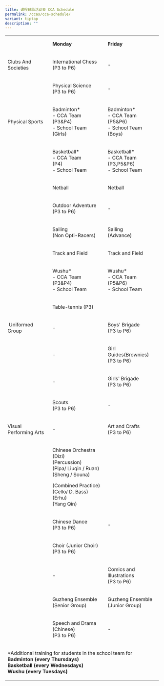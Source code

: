 ```yaml
---
title: 课程辅助活动表 CCA Schedule
permalink: /ccas/cca-schedule/
variant: tiptap
description: ""
---
```

<p></p>
<table style="minWidth: 75px">
<colgroup>
<col>
<col>
<col>
</colgroup>
<tbody>
<tr>
<td rowspan="1" colspan="1">
<p>&nbsp;</p>
</td>
<td rowspan="1" colspan="1">
<p><strong>Monday</strong>
</p>
</td>
<td rowspan="1" colspan="1">
<p><strong>Friday</strong>
</p>
</td>
</tr>
<tr>
<td rowspan="1" colspan="1">
<p>Clubs And Societies</p>
</td>
<td rowspan="1" colspan="1">
<p>International Chess
<br>(P3 to P6)</p>
</td>
<td rowspan="1" colspan="1">
<p>-</p>
</td>
</tr>
<tr>
<td rowspan="1" colspan="1">
<p>&nbsp;</p>
</td>
<td rowspan="1" colspan="1">
<p>Physical Science
<br>(P3 to P6)</p>
</td>
<td rowspan="1" colspan="1">
<p>-</p>
</td>
</tr>
<tr>
<td rowspan="1" colspan="1">
<p>Physical Sports</p>
</td>
<td rowspan="1" colspan="1">
<p>Badminton*
<br>- CCA Team
<br>(P3&amp;P4)
<br>- School Team
<br>(Girls)</p>
</td>
<td rowspan="1" colspan="1">
<p>Badminton*
<br>- CCA Team
<br>(P5&amp;P6)
<br>- School Team
<br>(Boys)
<br>
</p>
</td>
</tr>
<tr>
<td rowspan="1" colspan="1">
<p>&nbsp;</p>
</td>
<td rowspan="1" colspan="1">
<p>Basketball*
<br>- CCA Team
<br>(P4)
<br>- School Team
<br>
</p>
</td>
<td rowspan="1" colspan="1">
<p>Basketball*
<br>- CCA Team
<br>(P3,P5&amp;P6)
<br>- School Team
<br>
</p>
</td>
</tr>
<tr>
<td rowspan="1" colspan="1">
<p>&nbsp;</p>
</td>
<td rowspan="1" colspan="1">
<p>Netball</p>
</td>
<td rowspan="1" colspan="1">
<p>Netball</p>
</td>
</tr>
<tr>
<td rowspan="1" colspan="1">
<p>&nbsp;</p>
</td>
<td rowspan="1" colspan="1">
<p>Outdoor Adventure
<br>(P3 to P6)</p>
</td>
<td rowspan="1" colspan="1">
<p>-</p>
</td>
</tr>
<tr>
<td rowspan="1" colspan="1">
<p>&nbsp;</p>
</td>
<td rowspan="1" colspan="1">
<p>Sailing
<br>(Non Opti-Racers)</p>
</td>
<td rowspan="1" colspan="1">
<p>Sailing
<br>(Advance)</p>
</td>
</tr>
<tr>
<td rowspan="1" colspan="1">
<p>&nbsp;</p>
</td>
<td rowspan="1" colspan="1">
<p>Track and Field</p>
</td>
<td rowspan="1" colspan="1">
<p>Track and Field</p>
</td>
</tr>
<tr>
<td rowspan="1" colspan="1">
<p>&nbsp;</p>
</td>
<td rowspan="1" colspan="1">
<p>Wushu*
<br>- CCA Team
<br>(P3&amp;P4)
<br>- School Team</p>
</td>
<td rowspan="1" colspan="1">
<p>Wushu*
<br>- CCA Team
<br>(P5&amp;P6)
<br>- School Team</p>
</td>
</tr>
<tr>
<td rowspan="1" colspan="1">
<p></p>
</td>
<td rowspan="1" colspan="1">
<p>Table-tennis (P3)</p>
</td>
<td rowspan="1" colspan="1">
<p></p>
</td>
</tr>
<tr>
<td rowspan="1" colspan="1">
<p>&nbsp;Uniformed Group</p>
</td>
<td rowspan="1" colspan="1">
<p>-</p>
</td>
<td rowspan="1" colspan="1">
<p>Boys' Brigade
<br>(P3 to P6)</p>
</td>
</tr>
<tr>
<td rowspan="1" colspan="1">
<p>&nbsp;</p>
</td>
<td rowspan="1" colspan="1">
<p>-</p>
</td>
<td rowspan="1" colspan="1">
<p>Girl Guides(Brownies)
<br>(P3 to P6)</p>
</td>
</tr>
<tr>
<td rowspan="1" colspan="1">
<p>&nbsp;</p>
</td>
<td rowspan="1" colspan="1">
<p>-</p>
</td>
<td rowspan="1" colspan="1">
<p>Girls' Brigade
<br>(P3 to P6)</p>
</td>
</tr>
<tr>
<td rowspan="1" colspan="1">
<p></p>
</td>
<td rowspan="1" colspan="1">
<p>Scouts
<br>(P3 to P6)</p>
</td>
<td rowspan="1" colspan="1">
<p>-</p>
</td>
</tr>
<tr>
<td rowspan="1" colspan="1">
<p>Visual Performing Arts</p>
</td>
<td rowspan="1" colspan="1">
<p>-</p>
</td>
<td rowspan="1" colspan="1">
<p>Art and Crafts
<br>(P3 to P6)</p>
</td>
</tr>
<tr>
<td rowspan="1" colspan="1">
<p></p>
</td>
<td rowspan="1" colspan="1">
<p>Chinese Orchestra
<br>(Dizi)
<br>(Percussion)
<br>(Pipa/ Liuqin / Ruan)
<br>(Sheng / Souna)</p>
<p></p>
<p>(Combined Practice)
<br>(Cello/ D. Bass)
<br>(Erhu)
<br>(Yang Qin)</p>
</td>
<td rowspan="1" colspan="1">
<p>
<br>
</p>
</td>
</tr>
<tr>
<td rowspan="1" colspan="1">
<p></p>
</td>
<td rowspan="1" colspan="1">
<p>Chinese Dance
<br>(P3 to P6)</p>
</td>
<td rowspan="1" colspan="1">
<p>-</p>
</td>
</tr>
<tr>
<td rowspan="1" colspan="1">
<p></p>
</td>
<td rowspan="1" colspan="1">
<p>Choir (Junior Choir)
<br>(P3 to P6)</p>
</td>
<td rowspan="1" colspan="1">
<p></p>
</td>
</tr>
<tr>
<td rowspan="1" colspan="1">
<p></p>
</td>
<td rowspan="1" colspan="1">
<p>-</p>
</td>
<td rowspan="1" colspan="1">
<p>Comics and Illustrations
<br>(P3 to P6)</p>
</td>
</tr>
<tr>
<td rowspan="1" colspan="1">
<p>&nbsp;</p>
</td>
<td rowspan="1" colspan="1">
<p>Guzheng Ensemble
<br>(Senior Group)</p>
</td>
<td rowspan="1" colspan="1">
<p>Guzheng Ensemble
<br>(Junior Group)</p>
</td>
</tr>
<tr>
<td rowspan="1" colspan="1">
<p>&nbsp;</p>
</td>
<td rowspan="1" colspan="1">
<p>Speech and Drama (Chinese)
<br>(P3 to P6)</p>
</td>
<td rowspan="1" colspan="1">
<p>-</p>
</td>
</tr>
<tr>
<td rowspan="1" colspan="3">
<p>*Additional training for students in the school team for
<br><strong>Badminton (every Thursdays)</strong>
<br><strong>Basketball (every Wednesdays) </strong>
<br><strong>Wushu (every Tuesdays)</strong>
</p>
</td>
</tr>
</tbody>
</table>
<p></p>